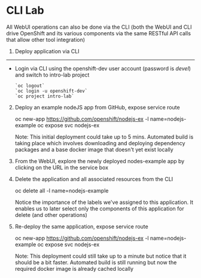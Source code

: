 CLI Lab
=======

  All WebUI operations can also be done via the CLI (both the WebUI and CLI drive OpenShift and its various components via the same RESTful API calls that allow other tool integration)

1) Deploy application via CLI
-----------------------------

  - Login via CLI using the openshift-dev user account (password is _devel_) and switch to intro-lab project
	
        `oc logout`
        `oc login -u openshift-dev`
        `oc project intro-lab`

2) Deploy an example nodeJS app from GitHub, expose service route

	oc new-app https://github.com/openshift/nodejs-ex -l name=nodejs-example
	oc expose svc nodejs-ex

	Note: This initial deployment could take up to 5 mins. Automated build is taking place which involves downloading and deploying dependency packages and a base docker image that doesn't yet exist locally

3) From the WebUI, explore the newly deployed nodes-example app by clicking on the URL in the service box

4) Delete the application and all associated resources from the CLI
	
	oc delete all -l name=nodejs-example

	Notice the importance of the labels we've assigned to this application. It enables us to later select only the components of this application for delete (and other operations)

5) Re-deploy the same application, expose service route

	oc new-app https://github.com/openshift/nodejs-ex -l name=nodejs-example
	oc expose svc nodejs-ex

	Note: This deployment could still take up to a minute but notice that it should be a bit faster. Automated build is still running but now the required docker image is already cached locally

